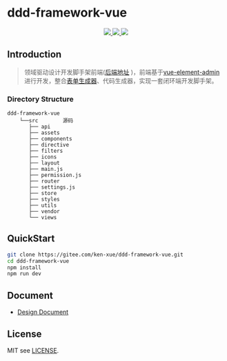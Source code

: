 # ddd-framework-vue

<p align="center">
  <a href="https://gitee.com/ken-xue/ddd-framework-vue/blob/master/LICENSE">
    <img src="https://img.shields.io/static/v1?label=license&message=MIT&color=green">
  </a>  
  <a href="https://github.com/vuejs/vue">
    <img src="https://img.shields.io/static/v1?label=element-ui&message=2.x&color=blue">
  </a>
  <a href="https://gitee.com/ken-xue/ddd-framework-vue">
    <img src="https://img.shields.io/static/v1?label=vue&message=2.6.10&color=green">
  </a>
</p>

## Introduction

> 领域驱动设计开发脚手架前端([后端地址](https://github.com/ken-xue/ddd-framework) )，前端基于[vue-element-admin](https://travis-ci.org/PanJiaChen/vue-element-admin) 进行开发，整合[表单生成器](https://gitee.com/mrhj/form-generator )、代码生成器，实现一套闭环端开发脚手架。

### Directory Structure

```
ddd-framework-vue
    └──src        源码
       ├── api
       ├── assets
       ├── components
       ├── directive
       ├── filters
       ├── icons
       ├── layout
       ├── main.js
       ├── permission.js
       ├── router
       ├── settings.js
       ├── store
       ├── styles
       ├── utils
       ├── vendor
       └── views
```

## QuickStart

```bash
git clone https://gitee.com/ken-xue/ddd-framework-vue.git
cd ddd-framework-vue
npm install
npm run dev
```
## Document

- [Design Document]()

## License

MIT see [LICENSE](./LICENSE).
